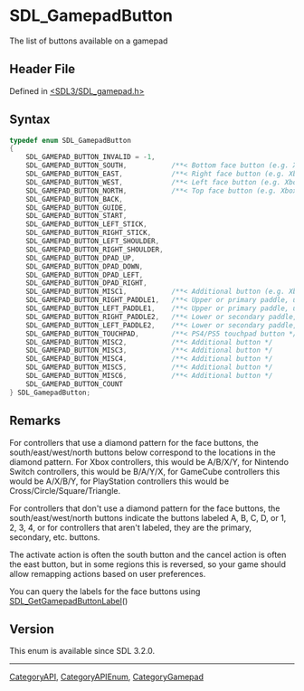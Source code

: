 # SDL_GamepadButton

The list of buttons available on a gamepad

## Header File

Defined in [<SDL3/SDL_gamepad.h>](https://github.com/libsdl-org/SDL/blob/main/include/SDL3/SDL_gamepad.h)

## Syntax

```c
typedef enum SDL_GamepadButton
{
    SDL_GAMEPAD_BUTTON_INVALID = -1,
    SDL_GAMEPAD_BUTTON_SOUTH,           /**< Bottom face button (e.g. Xbox A button) */
    SDL_GAMEPAD_BUTTON_EAST,            /**< Right face button (e.g. Xbox B button) */
    SDL_GAMEPAD_BUTTON_WEST,            /**< Left face button (e.g. Xbox X button) */
    SDL_GAMEPAD_BUTTON_NORTH,           /**< Top face button (e.g. Xbox Y button) */
    SDL_GAMEPAD_BUTTON_BACK,
    SDL_GAMEPAD_BUTTON_GUIDE,
    SDL_GAMEPAD_BUTTON_START,
    SDL_GAMEPAD_BUTTON_LEFT_STICK,
    SDL_GAMEPAD_BUTTON_RIGHT_STICK,
    SDL_GAMEPAD_BUTTON_LEFT_SHOULDER,
    SDL_GAMEPAD_BUTTON_RIGHT_SHOULDER,
    SDL_GAMEPAD_BUTTON_DPAD_UP,
    SDL_GAMEPAD_BUTTON_DPAD_DOWN,
    SDL_GAMEPAD_BUTTON_DPAD_LEFT,
    SDL_GAMEPAD_BUTTON_DPAD_RIGHT,
    SDL_GAMEPAD_BUTTON_MISC1,           /**< Additional button (e.g. Xbox Series X share button, PS5 microphone button, Nintendo Switch Pro capture button, Amazon Luna microphone button, Google Stadia capture button) */
    SDL_GAMEPAD_BUTTON_RIGHT_PADDLE1,   /**< Upper or primary paddle, under your right hand (e.g. Xbox Elite paddle P1) */
    SDL_GAMEPAD_BUTTON_LEFT_PADDLE1,    /**< Upper or primary paddle, under your left hand (e.g. Xbox Elite paddle P3) */
    SDL_GAMEPAD_BUTTON_RIGHT_PADDLE2,   /**< Lower or secondary paddle, under your right hand (e.g. Xbox Elite paddle P2) */
    SDL_GAMEPAD_BUTTON_LEFT_PADDLE2,    /**< Lower or secondary paddle, under your left hand (e.g. Xbox Elite paddle P4) */
    SDL_GAMEPAD_BUTTON_TOUCHPAD,        /**< PS4/PS5 touchpad button */
    SDL_GAMEPAD_BUTTON_MISC2,           /**< Additional button */
    SDL_GAMEPAD_BUTTON_MISC3,           /**< Additional button */
    SDL_GAMEPAD_BUTTON_MISC4,           /**< Additional button */
    SDL_GAMEPAD_BUTTON_MISC5,           /**< Additional button */
    SDL_GAMEPAD_BUTTON_MISC6,           /**< Additional button */
    SDL_GAMEPAD_BUTTON_COUNT
} SDL_GamepadButton;
```

## Remarks

For controllers that use a diamond pattern for the face buttons, the
south/east/west/north buttons below correspond to the locations in the
diamond pattern. For Xbox controllers, this would be A/B/X/Y, for Nintendo
Switch controllers, this would be B/A/Y/X, for GameCube controllers this
would be A/X/B/Y, for PlayStation controllers this would be
Cross/Circle/Square/Triangle.

For controllers that don't use a diamond pattern for the face buttons, the
south/east/west/north buttons indicate the buttons labeled A, B, C, D, or
1, 2, 3, 4, or for controllers that aren't labeled, they are the primary,
secondary, etc. buttons.

The activate action is often the south button and the cancel action is
often the east button, but in some regions this is reversed, so your game
should allow remapping actions based on user preferences.

You can query the labels for the face buttons using
[SDL_GetGamepadButtonLabel](SDL_GetGamepadButtonLabel)()

## Version

This enum is available since SDL 3.2.0.

----
[CategoryAPI](CategoryAPI), [CategoryAPIEnum](CategoryAPIEnum), [CategoryGamepad](CategoryGamepad)

